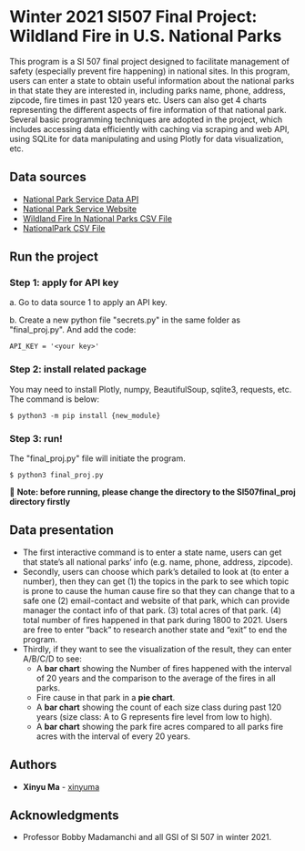 # Winter 2021 SI507 Final Project: Wildland Fire in U.S. National Parks

This program is a SI 507 final project designed to facilitate management of safety (especially prevent fire happening) in national sites. In this program, users can enter a state to obtain useful information about the national parks in that state they are interested in, including parks name, phone, address, zipcode, fire times in past 120 years etc. Users can also get 4 charts representing the different aspects of fire information of that national park. 
Several basic programming techniques are adopted in the project, which includes accessing data efficiently with caching via scraping and web API, using SQLite for data manipulating and using Plotly for data visualization, etc.

## Data sources

* [National Park Service Data API](https://www.nps.gov/subjects/digital/nps-data-api.htm)
* [National Park Service Website](https://www.nps.gov/index.htm)
* [Wildland Fire In National Parks CSV File](https://public-nps.opendata.arcgis.com/datasets/wildland-fire-locations/data?geometry=62.234%2C-13.945%2C130.437%2C73.016)
* [NationalPark CSV File](https://github.com/xinyuma0214/final-proj-datasource.git)

## Run the project


### Step 1: apply for API key

a. Go to data source 1 to apply an API key.

b. Create a new python file "secrets.py" in the same folder as "final_proj.py". And add the code:
```
API_KEY = '<your key>'
```

### Step 2: install related package
You may need to install Plotly, numpy, BeautifulSoup, sqlite3, requests, etc. The command is below:
```
$ python3 -m pip install {new_module}
```

### Step 3: run!

The "final_proj.py" file will initiate the program.
```
$ python3 final_proj.py
```
:angel: __Note: before running, please change the directory to the SI507final_proj directory firstly__

## Data presentation

* The first interactive command is to enter a state name, users can get that state’s all national parks’ info (e.g. name, phone, address, zipcode).
* Secondly, users can choose which park’s detailed to look at (to enter a number), then they can get (1) the topics in the park to see which topic is prone to cause the human cause fire so that they can change that to a safe one (2) email-contact and website of that park, which can provide manager the contact info of that park. (3) total acres of that park. (4) total number of fires happened in that park during 1800 to 2021. Users are free to enter “back” to research another state and “exit” to end the program.
* Thirdly, if they want to see the visualization of the result, they can enter A/B/C/D to see:
    * A __bar chart__ showing the Number of fires happened with the interval of 20 years and the comparison to the average of the fires in all parks.
    * Fire cause in that park in a __pie chart__.
    * A __bar chart__ showing the count of each size class during past 120 years (size class: A to G represents fire level from low to high).
    * A __bar chart__ showing the park fire acres compared to all parks fire acres with the interval of every 20 years.

## Authors

* **Xinyu Ma** - [xinyuma](https://github.com/xinyuma0214)

## Acknowledgments

* Professor Bobby Madamanchi and all GSI of SI 507 in winter 2021.



